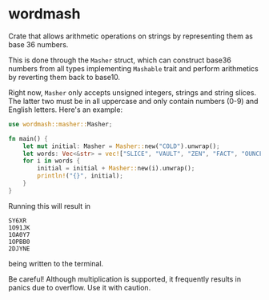 # wordmash

Crate that allows arithmetic operations on strings by representing them as base 36 numbers. 

This is done through the `Masher` struct, which can construct base36 numbers from all types implementing `Mashable` trait and perform arithmetics by reverting them back to base10. 

Right now, `Masher` only accepts unsigned integers, strings and string slices. The latter two must be in all uppercase and only contain numbers (0-9) and English letters. Here's an example:

```rust
use wordmash::masher::Masher;

fn main() {
    let mut initial: Masher = Masher::new("COLD").unwrap();
    let words: Vec<&str> = vec!["SLICE", "VAULT", "ZEN", "FACT", "OUNCE"];
    for i in words {
        initial = initial + Masher::new(i).unwrap();
        println!("{}", initial);
    }
}
```

Running this will result in

```
SY6XR
1O91JK
1OA0Y7
1OPBB0
2DJYNE
```
being written to the terminal.

Be careful! Although multiplication is supported, it frequently results in panics due to overflow. Use it with caution.
